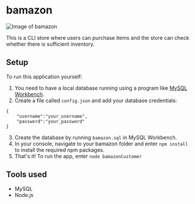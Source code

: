 # bamazon

![Image of bamazon](https://www.alanchen.com/wp-content/uploads/2018/12/bamazonthumb2.png)

This is a CLI store where users can purchase items and the store can check whether there is sufficient inventory.

## Setup

To run this application yourself: 
1. You need to have a local database running using a program like [MySQL Workbench](https://www.mysql.com/products/workbench/).
2. Create a file called `config.json` and add your database credentials:

```
{
    "username":"your_username",
    "password":"your_password"
}
```
3. Create the database by running `bamazon.sql` in MySQL Workbench.
4. In your console, navigate to your bamazon folder and enter `npm install` to install the required npm packages.
5. That's it! To run the app, enter `node bamazonCustomer`

## Tools used
- MySQL
- Node.js
